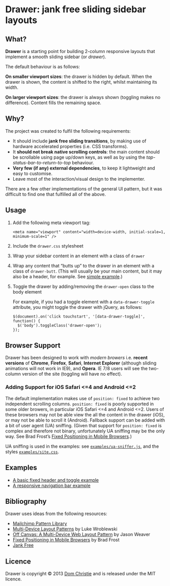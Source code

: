 # Drawer: jank free sliding sidebar layouts

## What?

**Drawer** is a starting point for building 2-column responsive layouts that implement a smooth sliding sidebar (or _drawer_).

The default behaviour is as follows:

**On smaller viewport sizes**: the drawer is hidden by default. When the drawer is shown, the content is shifted to the right, whilst maintaining its width.

**On larger viewport sizes**: the drawer is always shown (toggling makes no difference). Content fills the remaining space.

## Why?

The project was created to fulfil the following requirements:

*   It should include **jank free sliding transitions**, by making use of hardware accelerated properties (i.e. CSS transforms).
*   It **should not break native scrolling controls**: the main content should be scrollable using page up/down keys, as well as by using the _tap-status-bar-to-return-to-top_ behaviour.
*   **Very few (if any) external dependencies**, to keep it lightweight and easy to customise.
*   Leave most of the interaction/visual design to the implementer.

There are a few other implementations of the general UI pattern, but it was difficult to find one that fulfilled all of the above.

## Usage

1.  Add the following meta viewport tag:

        <meta name="viewport" content="width=device-width, initial-scale=1, minimum-scale=1" />

2.  Include the `drawer.css` stylesheet
3.  Wrap your sidebar content in an element with a class of `drawer`
4.  Wrap any content that “butts up” to the drawer in an element with a class of `drawer-butt`. (This will usually be your main content, but it may also be a header, for example. See [simple example](http://domchristie.github.io/drawer/examples/simple.html).)
5.  Toggle the drawer by adding/removing the `drawer-open` class to the body element

    For example, if you had a toggle element with a `data-drawer-toggle` attribute, you might toggle the drawer with jQuery, as follows:

        $(document).on('click touchstart', '[data-drawer-toggle]', function() {
          $('body').toggleClass('drawer-open');
        });

## Browser Support

Drawer has been designed to work with _modern browers_ i.e. **recent versions** of **Chrome**, **Firefox**, **Safari**, **Internet Explorer** (although sliding animations will not work in IE9), and **Opera**. IE 7/8 users will see the two-column version of the site (toggling will have no effect).

### Adding Support for iOS Safari <=4 and Android <=2

The default implementation makes use of `position: fixed` to achieve two independent scrolling columns. `position: fixed` is poorly supported in some older browers, in particular iOS Safari <=4 and Android <=2. Users of these browsers may not be able view the all the content in the drawer (iOS), or may not be able to scroll it (Android). Fallback support can be added with a bit of user agent (UA) sniffing. (Given that support for `position: fixed` is complex and therefore not binary, unfortunately UA sniffing may be the only way. See Brad Frost’s [Fixed Positioning in Mobile Browsers](http://bradfrostweb.com/blog/mobile/fixed-position/).)

UA sniffing is used in the examples: see [`examples/ua-sniffer.js`](https://github.com/domchristie/drawer/blob/master/examples/ua-sniffer.js), and the styles [`examples/site.css`](https://github.com/domchristie/drawer/blob/master/examples/site.css).

## Examples

*   [A basic fixed header and toggle example](http://domchristie.github.io/drawer/examples/simple.html)
*   [A responsive navigation bar example](http://domchristie.github.io/drawer/examples/navigation.html)

## Bibliography

Drawer uses ideas from the following resources:

*   [Mailchimp Pattern Library](http://ux.mailchimp.com/patterns)
*   [Multi-Device Layout Patterns](http://www.lukew.com/ff/entry.asp?1514) by Luke Wroblewski
*   [Off Canvas: A Multi-Device Web Layout Pattern](http://jasonweaver.name/lab/offcanvas/) by Jason Weaver
*   [Fixed Positioning in Mobile Browsers](http://bradfrostweb.com/blog/mobile/fixed-position/) by Brad Frost
*   [Jank Free](http://jankfree.org/)

## Licence

Drawer is copyright © 2013 [Dom Christie](http://domchristie.co.uk) and is released under the MIT licence.